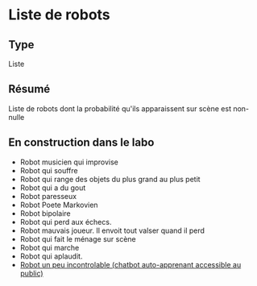 Liste de robots
========
Type
----

Liste

Résumé
------
Liste de robots dont la probabilité qu'ils apparaissent sur scène est non-nulle

En construction dans le labo
----------------------------

-   Robot musicien qui improvise
-   Robot qui souffre
-   Robot qui range des objets du plus grand au plus petit
-   Robot qui a du gout
-   Robot paresseux
-   Robot Poete Markovien
-   Robot bipolaire
-   Robot qui perd aux échecs.
-   Robot mauvais joueur. Il envoit tout valser quand il perd
-   Robot qui fait le ménage sur scène
-   Robot qui marche
-   Robot qui aplaudit.
-   [Robot un peu incontrolable (chatbot auto-apprenant accessible au public)](https://github.com/LeonLenclos/turing-test/blob/master/textes/alan.md)
